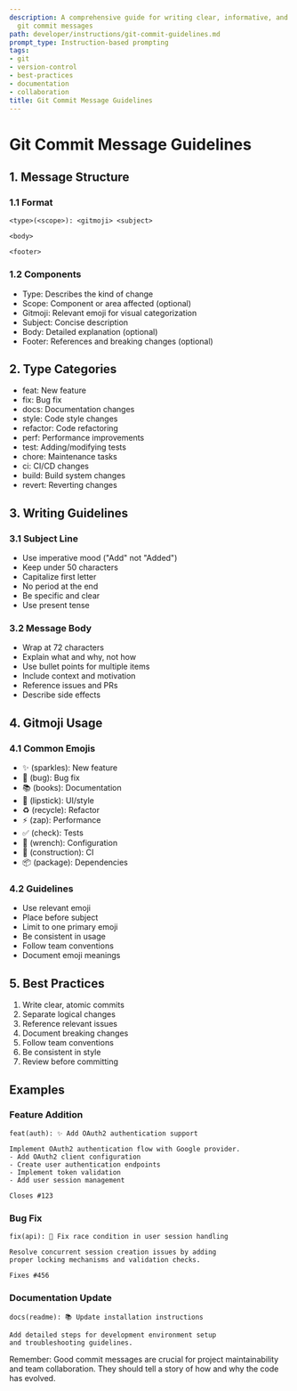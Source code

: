 ```yaml
---
description: A comprehensive guide for writing clear, informative, and standardized
  git commit messages
path: developer/instructions/git-commit-guidelines.md
prompt_type: Instruction-based prompting
tags:
- git
- version-control
- best-practices
- documentation
- collaboration
title: Git Commit Message Guidelines
---
```


# Git Commit Message Guidelines

## 1. Message Structure
### 1.1 Format
```
<type>(<scope>): <gitmoji> <subject>

<body>

<footer>
```

### 1.2 Components
- Type: Describes the kind of change
- Scope: Component or area affected (optional)
- Gitmoji: Relevant emoji for visual categorization
- Subject: Concise description
- Body: Detailed explanation (optional)
- Footer: References and breaking changes (optional)

## 2. Type Categories
- feat: New feature
- fix: Bug fix
- docs: Documentation changes
- style: Code style changes
- refactor: Code refactoring
- perf: Performance improvements
- test: Adding/modifying tests
- chore: Maintenance tasks
- ci: CI/CD changes
- build: Build system changes
- revert: Reverting changes

## 3. Writing Guidelines
### 3.1 Subject Line
- Use imperative mood ("Add" not "Added")
- Keep under 50 characters
- Capitalize first letter
- No period at the end
- Be specific and clear
- Use present tense

### 3.2 Message Body
- Wrap at 72 characters
- Explain what and why, not how
- Use bullet points for multiple items
- Include context and motivation
- Reference issues and PRs
- Describe side effects

## 4. Gitmoji Usage
### 4.1 Common Emojis
- ✨ (sparkles): New feature
- 🐛 (bug): Bug fix
- 📚 (books): Documentation
- 💄 (lipstick): UI/style
- ♻️ (recycle): Refactor
- ⚡️ (zap): Performance
- ✅ (check): Tests
- 🔧 (wrench): Configuration
- 👷 (construction): CI
- 📦 (package): Dependencies

### 4.2 Guidelines
- Use relevant emoji
- Place before subject
- Limit to one primary emoji
- Be consistent in usage
- Follow team conventions
- Document emoji meanings

## 5. Best Practices
1. Write clear, atomic commits
2. Separate logical changes
3. Reference relevant issues
4. Document breaking changes
5. Follow team conventions
6. Be consistent in style
7. Review before committing

## Examples

### Feature Addition
```
feat(auth): ✨ Add OAuth2 authentication support

Implement OAuth2 authentication flow with Google provider.
- Add OAuth2 client configuration
- Create user authentication endpoints
- Implement token validation
- Add user session management

Closes #123
```

### Bug Fix
```
fix(api): 🐛 Fix race condition in user session handling

Resolve concurrent session creation issues by adding
proper locking mechanisms and validation checks.

Fixes #456
```

### Documentation Update
```
docs(readme): 📚 Update installation instructions

Add detailed steps for development environment setup
and troubleshooting guidelines.
```

Remember: Good commit messages are crucial for project maintainability and team collaboration. They should tell a story of how and why the code has evolved. 